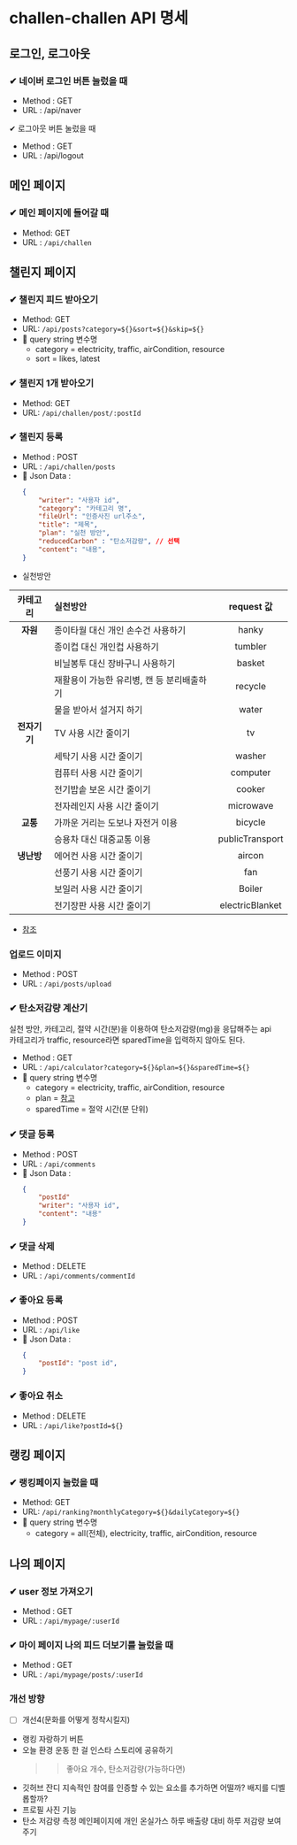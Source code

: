 # challen-challen API 명세

## 로그인, 로그아웃

### ✔ 네이버 로그인 버튼 눌렀을 때
-  Method : GET
-  URL : /api/naver

✔ 로그아웃 버튼 눌렀을 때
-  Method : GET
-  URL : /api/logout

## 메인 페이지
### ✔ 메인 페이지에 들어갈 때 
- Method: GET
- URL : `/api/challen`

## 챌린지 페이지
### ✔ 챌린지 피드 받아오기
- Method: GET
- URL: `/api/posts?category=${}&sort=${}&skip=${}`
- 📌 query string 변수명<br>
  - category = electricity, traffic, airCondition, resource
  - sort = likes, latest

### ✔ 챌린지 1개 받아오기
- Method: GET
- URL: `/api/challen/post/:postId`

### ✔ 챌린지 등록
- Method : POST
- URL : `/api/challen/posts`
- 📌 Json Data :
  ```json
  {
      "writer": "사용자 id",
      "category": "카테고리 명",
      "fileUrl": "인증사진 url주소",
      "title": "제목",
      "plan": "실천 방안",
      "reducedCarbon" : "탄소저감량", // 선택
      "content": "내용",
  }
  ```
- 실천방안

| 카테고리 | 실천방안 | request 값 |
| :---: | :--- | :---: | 
|**자원**| 종이타월 대신 개인 손수건 사용하기 | hanky | 
|| 종이컵 대신 개인컵 사용하기 | tumbler
|| 비닐봉투 대신 장바구니 사용하기 | basket
|| 재활용이 가능한 유리병, 캔 등 분리배출하기 | recycle
|| 물을 받아서 설거지 하기 | water |
|**전자기기**|TV 사용 시간 줄이기|tv
||세탁기 사용 시간 줄이기|washer
||컴퓨터 사용 시간 줄이기|computer
||전기밥솥 보온 시간 줄이기|cooker
||전자레인지 사용 시간 줄이기|microwave
|**교통**|가까운 거리는 도보나 자전거 이용|bicycle
||승용차 대신 대중교통 이용|publicTransport
|**냉난방**|에어컨 사용 시간 줄이기|aircon
||선풍기 사용 시간 줄이기|fan
||보일러 사용 시간 줄이기|Boiler
||전기장판 사용 시간 줄이기|electricBlanket
- [참조](http://www.kcen.kr/USR_main2016.jsp??=life/life04)

### 업로드 이미지
- Method : POST
- URL : `/api/posts/upload`

### ✔ 탄소저감량 계산기
실천 방안, 카테고리, 절약 시간(분)을 이용하여 탄소저감량(mg)을 응답해주는 api<br>
카테고리가 traffic, resource라면 sparedTime을 입력하지 않아도 된다.
- Method : GET
- URL : `/api/calculator?category=${}&plan=${}&sparedTime=${}`
- 📌 query string 변수명<br>
  - category = electricity, traffic, airCondition, resource
  - plan = [참고](#-챌린지-등록)
  - sparedTime = 절약 시간(분 단위)

### ✔ 댓글 등록
- Method : POST
- URL : `/api/comments`
- 📌 Json Data :
  ```json
  {   
      "postId"
      "writer": "사용자 id",
      "content": "내용"
  }
  ```
  
 ### ✔ 댓글 삭제
- Method : DELETE
- URL : `/api/comments/commentId`

### ✔ 좋아요 등록
- Method : POST
- URL : `/api/like`
- 📌 Json Data :
  ```json
  {
      "postId": "post id",
  }
  ```

### ✔ 좋아요 취소
- Method : DELETE
- URL : `/api/like?postId=${}`

## 랭킹 페이지

### ✔ 랭킹페이지 눌렀을 때
- Method: GET
- URL: `/api/ranking?monthlyCategory=${}&dailyCategory=${}`
- 📌 query string 변수명<br>
  - category = all(전체), electricity, traffic, airCondition, resource<br>

## 나의 페이지
### ✔ user 정보 가져오기
- Method : GET
- URL : `/api/mypage/:userId`

### ✔ 마이 페이지 나의 피드 더보기를 눌렀을 때
- Method : GET
- URL : `/api/mypage/posts/:userId`


### 개선 방향

- [ ] 개선4(문화를 어떻게 정착시킬지)
- 랭킹 자랑하기 버튼 
- 오늘 환경 운동 한 걸 인스타 스토리에 공유하기
  >> 좋아요 개수, 탄소저감량(가능하다면)
- 깃허브 잔디
지속적인 참여를 인증할 수 있는 요소를 추가하면 어떨까?
배지를 디벨롭할까?
- 프로필 사진 기능
- 탄소 저감량 측정
메인페이지에 개인 온실가스 하루 배출량 대비 하루 저감량 보여주기
